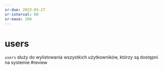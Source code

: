 ```yaml
---
sr-due: 2023-03-27
sr-interval: 60
sr-ease: 260
---
```


# users
`users` służy do wylistowania wszystkich użytkowników, którzy są dostępni na systemie
#review